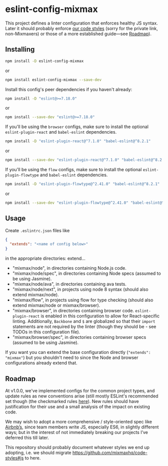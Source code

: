 # eslint-config-mixmax

This project defines a linter configuration that enforces healthy JS syntax.
Later it should probably enforce [our code styles](https://github.com/mixmaxhq/code-styles#js)
(sorry for the private link, non-Mixmaxers) or those of a more established guide&mdash;see [Roadmap](#roadmap)).

## Installing

```sh
npm install -D eslint-config-mixmax
```

or

```sh
npm install eslint-config-mixmax --save-dev
```

Install this config's peer dependencies if you haven't already:

```sh
npm install -D "eslint@>=7.18.0"
```

or

```sh
npm install --save-dev "eslint@>=7.18.0"
```

If you'll be using the `browser` configs, make sure to install the optional `eslint-plugin-react` and `babel-eslint` dependencies.

```sh
npm install -D "eslint-plugin-react@^7.1.0" "babel-eslint@^8.2.1"
```

or

```sh
npm install --save-dev "eslint-plugin-react@^7.1.0" "babel-eslint@^8.2.1"
```

If you'll be using the `flow` configs, make sure to install the optional `eslint-plugin-flowtype` and `babel-eslint` dependencies.

```sh
npm install -D "eslint-plugin-flowtype@^2.41.0" "babel-eslint@^8.2.1"
```

or

```sh
npm install --save-dev "eslint-plugin-flowtype@^2.41.0" "babel-eslint@^8.2.1"
```

## Usage

Create `.eslintrc.json` files like

```json
{
  "extends": "<name of config below>"
}
```

in the appropriate directories: extend…

- "mixmax/node", in directories containing Node.js code.
- "mixmax/node/spec", in directories containing Node specs (assumed to be using Jasmine).
- "mixmax/node/ava", in directories containing ava tests.
- "mixmax/node/next", in projects using node 8 syntax (should also extend mixmax/node).
- "mixmax/flow", in projects using flow for type checking (should also extend mixmax/node or mixmax/browser).
- "mixmax/browser", in directories containing browser code. `eslint-plugin-react` is enabled in this configuration to allow for React-specific linting. Additionally, `Backbone` and `$` are globalized so that their `import` statements are not required by the linter (though they should be - see TODOs in this configuration file).
- "mixmax/browser/spec", in directories containing browser specs (assumed to be using Jasmine).

If you want you can extend the base configuration directly (`"extends": "mixmax"`) but you shouldn't
need to since the Node and browser configurations already extend that.

## Roadmap

At v1.0.0, we've implemented configs for the common project types, and update rules as new conventions arise (still mostly ESLint's recommended set though (the checkmarked rules [here](http://eslint.org/docs/rules)). New rules should have justification for their use and a small analysis of the impact on existing code.

We may wish to adopt a more comprehensive / style-oriented spec like [Airbnb’s](https://github.com/airbnb/javascript),
since team members write JS, especially ES6, in slightly different ways; but in the interest of not
immediately breaking our projects I’ve deferred this till later.

This repository should probably document whatever styles we end up adopting, i.e. we should migrate
https://github.com/mixmaxhq/code-styles#js to here.
